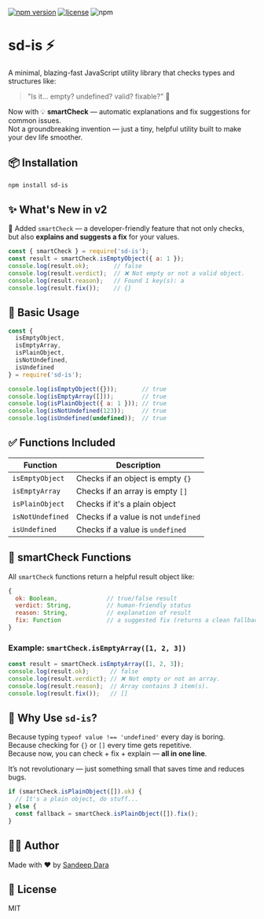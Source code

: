 [![npm version](https://img.shields.io/npm/v/sd-is)](https://www.npmjs.com/package/sd-is)
[![license](https://img.shields.io/npm/l/sd-is)](https://github.com/sandeepdara-sd/sd-is/blob/main/LICENSE)
![npm](https://img.shields.io/npm/dw/sd-is?style=flat&color=blue)

# sd-is ⚡  
A minimal, blazing-fast JavaScript utility library that checks types and structures like:  
> "Is it... empty? undefined? valid? fixable?" 🤔  

Now with 💡 **smartCheck** — automatic explanations and fix suggestions for common issues.  
Not a groundbreaking invention — just a tiny, helpful utility built to make your dev life smoother.  

## 📦 Installation  
```bash  
npm install sd-is  
```  

## ✨ What's New in v2  
🚀 Added `smartCheck` — a developer-friendly feature that not only checks, but also **explains and suggests a fix** for your values.  
```js  
const { smartCheck } = require('sd-is');  
const result = smartCheck.isEmptyObject({ a: 1 });  
console.log(result.ok);       // false  
console.log(result.verdict);  // ❌ Not empty or not a valid object.  
console.log(result.reason);   // Found 1 key(s): a  
console.log(result.fix());    // {}  
```  

## 🧪 Basic Usage  
```js  
const {  
  isEmptyObject,  
  isEmptyArray,  
  isPlainObject,  
  isNotUndefined,  
  isUndefined  
} = require('sd-is');  

console.log(isEmptyObject({}));       // true  
console.log(isEmptyArray([]));        // true  
console.log(isPlainObject({ a: 1 })); // true  
console.log(isNotUndefined(123));     // true  
console.log(isUndefined(undefined));  // true  
```  

## ✅ Functions Included  
| Function         | Description                          |  
|------------------|--------------------------------------|  
| `isEmptyObject`  | Checks if an object is empty `{}`    |  
| `isEmptyArray`   | Checks if an array is empty `[]`     |  
| `isPlainObject`  | Checks if it's a plain object        |  
| `isNotUndefined` | Checks if a value is not `undefined` |  
| `isUndefined`    | Checks if a value is `undefined`     |  

## 🧠 smartCheck Functions  
All `smartCheck` functions return a helpful result object like:  
```js  
{  
  ok: Boolean,              // true/false result  
  verdict: String,          // human-friendly status  
  reason: String,           // explanation of result  
  fix: Function             // a suggested fix (returns a clean fallback)  
}  
```  

### Example: `smartCheck.isEmptyArray([1, 2, 3])`  
```js  
const result = smartCheck.isEmptyArray([1, 2, 3]);  
console.log(result.ok);      // false  
console.log(result.verdict); // ❌ Not empty or not an array.  
console.log(result.reason);  // Array contains 3 item(s).  
console.log(result.fix());   // []  
```  

## 🤔 Why Use `sd-is`?  
Because typing `typeof value !== 'undefined'` every day is boring.  
Because checking for `{}` or `[]` every time gets repetitive.  
Because now, you can check + fix + explain — **all in one line**.  

It’s not revolutionary — just something small that saves time and reduces bugs.  
```js  
if (smartCheck.isPlainObject([]).ok) {  
  // It's a plain object, do stuff...  
} else {  
  const fallback = smartCheck.isPlainObject([]).fix();  
}  
```  

## 🧑‍💻 Author  
Made with ❤️ by [Sandeep Dara](https://github.com/sandeepdara-sd)  

## 📜 License  
MIT  
